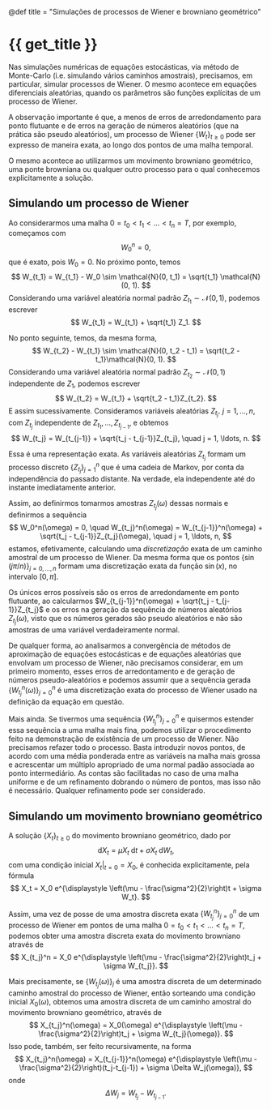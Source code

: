 @def title = "Simulações de processos de Wiener e browniano geométrico"

# {{ get_title }}

Nas simulações numéricas de equações estocásticas, via método de Monte-Carlo (i.e. simulando vários caminhos amostrais), precisamos, em particular, simular processos de Wiener. O mesmo acontece em equações diferenciais aleatórias, quando os parâmetros são funções explícitas de um processo de Wiener.

A observação importante é que, a menos de erros de arredondamento para ponto flutuante e de erros na geração de números aleatórios (que na prática são pseudo aleatórios), um processo de Wiener $\{W_t\}_{t \geq 0}$ pode ser expresso de maneira exata, ao longo dos pontos de uma malha temporal.

O mesmo acontece ao utilizarmos um movimento browniano geométrico, uma ponte browniana ou qualquer outro processo para o qual conhecemos explicitamente a solução.

## Simulando um processo de Wiener

Ao considerarmos uma malha $0 = t_0 < t_1 < \ldots < t_n = T,$ por exemplo, começamos com
$$
W_0^n = 0,
$$
que é exato, pois $W_0 = 0.$ No próximo ponto, temos
$$
W_{t_1} = W_{t_1} - W_0 \sim \mathcal{N}(0, t_1) = \sqrt{t_1} \mathcal{N}(0, 1).
$$
Considerando uma variável aleatória normal padrão $Z_{t_1} \sim \mathcal{N}(0, 1),$ podemos escrever
$$
W_{t_1} = W_{t_1} + \sqrt{t_1} Z_1.
$$

No ponto seguinte, temos, da mesma forma,
$$
W_{t_2} - W_{t_1} \sim \mathcal{N}(0, t_2 - t_1) = \sqrt{t_2 - t_1}\mathcal{N}(0, 1).
$$
Considerando uma variável aleatória normal padrão $Z_{t_2} \sim \mathcal{N}(0, 1)$ independente de $Z_1,$ podemos escrever
$$
W_{t_2} = W_{t_1} + \sqrt{t_2 - t_1}Z_{t_2}.
$$
E assim sucessivamente. Consideramos variáveis aleatórias $Z_{t_j}.$ $j = 1, \ldots, n,$ com $Z_{t_j}$ independente de $Z_{t_1}, \ldots, Z_{t_{j-1}},$ e obtemos
$$
W_{t_j} = W_{t_{j-1}} + \sqrt{t_j - t_{j-1}}Z_{t_j}, \quad j = 1, \ldots, n.
$$

Essa é uma representação exata. As variáveis aleatórias $Z_{t_j}$ formam um processo discreto $\{Z_{t_j}\}_{j = 1}^n$ que é uma cadeia de Markov, por conta da independência do passado distante. Na verdade, ela independente até do instante imediatamente anterior.

Assim, ao definirmos tomarmos amostras $Z_{t_j}(\omega)$ dessas normais e definirmos a sequência
$$
W_0^n(\omega) = 0, \quad 
W_{t_j}^n(\omega) = W_{t_{j-1}}^n(\omega) + \sqrt{t_j - t_{j-1}}Z_{t_j}(\omega), \quad j = 1, \ldots, n,
$$
estamos, efetivamente, calculando uma *discretização* exata de um caminho amostral de um processo de Wiener. Da mesma forma que os pontos $\{\sin(j\pi/n)\}_{j=0, \ldots, n}$ formam uma discretização exata da função $\sin(x),$ no intervalo $[0, \pi].$

Os únicos erros possíveis são os erros de arredondamente em ponto flutuante, ao calcularmos $W_{t_{j-1}}^n(\omega) + \sqrt{t_j - t_{j-1}}Z_{t_j}$ e os erros na geração da sequência de números aleatórios $Z_{t_j}(\omega),$ visto que os números gerados são pseudo aleatórios e não são amostras de uma variável verdadeiramente normal.

De qualquer forma, ao analisarmos a convergência de métodos de aproximação de equações estocásticas e de equações aleatórias que envolvam um processo de Wiener, não precisamos considerar, em um primeiro momento, esses erros de arredontamento e de geração de números pseudo-aleatórios e podemos assumir que a sequência gerada $\{W_{t_j}^n(\omega)\}_{j = 0}^n$ é uma discretização exata do processo de Wiener usado na definição da equação em questão.

Mais ainda. Se tivermos uma sequência $\{W_{t_j}^n\}_{j = 0}^n$ e quisermos estender essa sequência a uma malha mais fina, podemos utilizar o procedimento feito na demonstração de existência de um processo de Wiener. Não precisamos refazer todo o processo. Basta introduzir novos pontos, de acordo com uma média ponderada entre as variáveis na malha mais grossa e acrescentar um múltiplo apropriado de uma normal padão associada ao ponto intermediário. As contas são facilitadas no caso de uma malha uniforme e de um refinamento dobrando o número de pontos, mas isso não é necessário. Qualquer refinamento pode ser considerado.

## Simulando um movimento browniano geométrico

A solução $\{X_t\}_{t\geq 0}$ do movimento browniano geométrico, dado por
$$
\mathrm{d}X_t = \mu X_t \;\mathrm{d}t + \sigma X_t \;\mathrm{d}W_t,
$$
com uma condição inicial $X_t|_{t = 0} = X_0,$ é conhecida explicitamente, pela fórmula
$$
X_t = X_0 e^{\displaystyle \left(\mu - \frac{\sigma^2}{2}\right)t + \sigma W_t}.
$$

Assim, uma vez de posse de uma amostra discreta exata $\{W_{t_j}^n\}_{j = 0}^n$ de um processo de Wiener em pontos de uma malha $0 = t_0 < t_1 < \ldots < t_n = T,$ podemos obter uma amostra discreta exata do movimento browniano através de
$$
X_{t_j}^n = X_0 e^{\displaystyle \left(\mu - \frac{\sigma^2}{2}\right)t_j + \sigma W_{t_j}}.
$$

Mais precisamente, se $\{W_{t_j}(\omega)\}_j$ é uma amostra discreta de um determinado caminho amostral do processo de Wiener, então sorteando uma condição inicial $X_0(\omega),$ obtemos uma amostra discreta de um caminho amostral do movimento browniano geométrico, através de
$$
X_{t_j}^n(\omega) = X_0(\omega) e^{\displaystyle \left(\mu - \frac{\sigma^2}{2}\right)t_j + \sigma W_{t_j}(\omega)}.
$$
Isso pode, também, ser feito recursivamente, na forma
$$
X_{t_j}^n(\omega) = X_{t_{j-1}}^n(\omega) e^{\displaystyle \left(\mu - \frac{\sigma^2}{2}\right)(t_j-t_{j-1}) + \sigma \Delta W_j(\omega)},
$$
onde
$$
\Delta W_j = W_{t_j} - W_{t_{j-1}}.
$$
